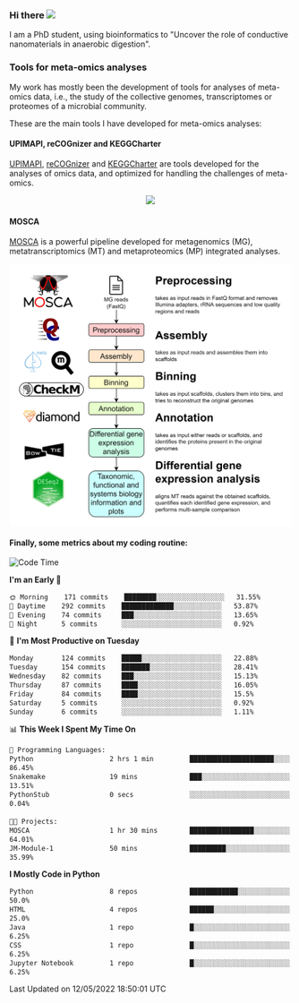 ### Hi there <img src="https://media.giphy.com/media/hvRJCLFzcasrR4ia7z/giphy.gif" width="25px">

I am a PhD student, using bioinformatics to "Uncover the role of conductive nanomaterials in anaerobic digestion".

### Tools for meta-omics analyses

My work has mostly been the development of tools for analyses of meta-omics data, i.e., the study of the collective genomes, transcriptomes or proteomes of a microbial community.

These are the main tools I have developed for meta-omics analyses:

#### UPIMAPI, reCOGnizer and KEGGCharter

[UPIMAPI](https://github.com/iquasere/UPIMAPI), [reCOGnizer](https://github.com/iquasere/reCOGnizer) and [KEGGCharter](https://github.com/iquasere/KEGGCharter) are tools developed for the analyses of omics data, and optimized for handling the challenges of meta-omics.

<p align="center">
    <img src="assets/annotation_paper.png">
</p>

#### MOSCA

[MOSCA](https://github.com/iquasere/MOSCA) is a powerful pipeline developed for metagenomics (MG), metatranscriptomics (MT) and metaproteomics (MP) integrated analyses.

<p align="center">
    <img src="assets/mosca_workflow.png" align="center" width="700">
</p>


#### Finally, some metrics about my coding routine:

<!--START_SECTION:waka-->
![Code Time](http://img.shields.io/badge/Code%20Time-0%20secs-blue)

**I'm an Early 🐤** 

```text
🌞 Morning    171 commits    ████████░░░░░░░░░░░░░░░░░   31.55% 
🌆 Daytime    292 commits    █████████████░░░░░░░░░░░░   53.87% 
🌃 Evening    74 commits     ███░░░░░░░░░░░░░░░░░░░░░░   13.65% 
🌙 Night      5 commits      ░░░░░░░░░░░░░░░░░░░░░░░░░   0.92%

```
📅 **I'm Most Productive on Tuesday** 

```text
Monday       124 commits    █████░░░░░░░░░░░░░░░░░░░░   22.88% 
Tuesday      154 commits    ███████░░░░░░░░░░░░░░░░░░   28.41% 
Wednesday    82 commits     ███░░░░░░░░░░░░░░░░░░░░░░   15.13% 
Thursday     87 commits     ████░░░░░░░░░░░░░░░░░░░░░   16.05% 
Friday       84 commits     ████░░░░░░░░░░░░░░░░░░░░░   15.5% 
Saturday     5 commits      ░░░░░░░░░░░░░░░░░░░░░░░░░   0.92% 
Sunday       6 commits      ░░░░░░░░░░░░░░░░░░░░░░░░░   1.11%

```


📊 **This Week I Spent My Time On** 

```text
💬 Programming Languages: 
Python                   2 hrs 1 min         █████████████████████░░░░   86.45% 
Snakemake                19 mins             ███░░░░░░░░░░░░░░░░░░░░░░   13.51% 
PythonStub               0 secs              ░░░░░░░░░░░░░░░░░░░░░░░░░   0.04%

🐱‍💻 Projects: 
MOSCA                    1 hr 30 mins        ████████████████░░░░░░░░░   64.01% 
JM-Module-1              50 mins             █████████░░░░░░░░░░░░░░░░   35.99%

```

**I Mostly Code in Python** 

```text
Python                   8 repos             ████████████░░░░░░░░░░░░░   50.0% 
HTML                     4 repos             ██████░░░░░░░░░░░░░░░░░░░   25.0% 
Java                     1 repo              █░░░░░░░░░░░░░░░░░░░░░░░░   6.25% 
CSS                      1 repo              █░░░░░░░░░░░░░░░░░░░░░░░░   6.25% 
Jupyter Notebook         1 repo              █░░░░░░░░░░░░░░░░░░░░░░░░   6.25%

```



 Last Updated on 12/05/2022 18:50:01 UTC
<!--END_SECTION:waka-->

